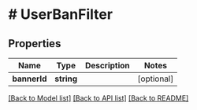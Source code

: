 # # UserBanFilter

## Properties

Name | Type | Description | Notes
------------ | ------------- | ------------- | -------------
**bannerId** | **string** |  | [optional]

[[Back to Model list]](../../README.md#models) [[Back to API list]](../../README.md#endpoints) [[Back to README]](../../README.md)
